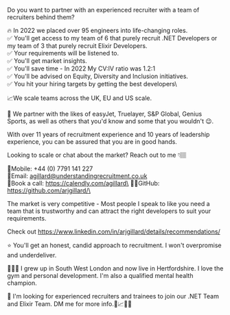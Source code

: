 Do you want to partner with an experienced recruiter with a team of recruiters behind them?

🔥 In 2022 we placed over 95 engineers into life-changing roles.\
✅ You'll get access to my team of 6 that purely recruit .NET Developers or my team of 3 that purely recruit Elixir Developers.\
✅ Your requirements will be listened to.\
✅ You'll get market insights.\
✅ You'll save time - In 2022 My CV:IV ratio was 1.2:1\
✅ You'll be advised on Equity, Diversity and Inclusion initiatives.\
✅ You hit your hiring targets by getting the best developers\

📈We scale teams across the UK, EU and US scale.

🤝 We partner with the likes of easyJet, Truelayer, S&P Global, Genius Sports, as well as others that you'd know and some that you wouldn't 😉.

With over 11 years of recruitment experience and 10 years of leadership experience, you can be assured that you are in good hands.

Looking to scale or chat about the market? Reach out to me 👇🏽

📱Mobile: +44 (0) 7791 141 227\
📧Email: agillard@understandingrecruitment.co.uk\
📆Book a call: https://calendly.com/agillard\
👨‍💻GitHub: https://github.com/arjgillard/\

The market is very competitive - Most people I speak to like you need a team that is trustworthy and can attract the right developers to suit your requirements.

Check out https://www.linkedin.com/in/arjgillard/details/recommendations/ 

⭐️ You'll get an honest, candid approach to recruitment. I won't overpromise and underdeliver.

🙋🏽‍♂️ I grew up in South West London and now live in Hertfordshire. I love the gym and personal development. I'm also a qualified mental health champion.

🚀 I'm looking for experienced recruiters and trainees to join our .NET Team and Elixir Team. DM me for more info.🚀📈🔥🤝
